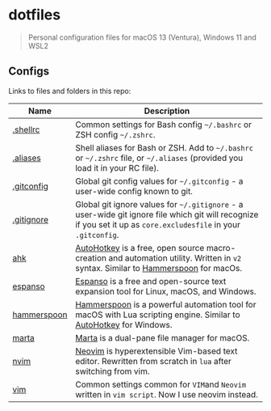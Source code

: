 # dotfiles

> Personal configuration files for macOS 13 (Ventura), Windows 11 and WSL2

## Configs

Links to files and folders in this repo:

| Name                             | Description                                                                                                                                                                                         |
| -------------------------------- | --------------------------------------------------------------------------------------------------------------------------------------------------------------------------------------------------- |
| [.shellrc](/terminal/.shellrc)   | Common settings for Bash config `~/.bashrc` or ZSH config `~/.zshrc`.                                                                                                                               |
| [.aliases](/terminal/.aliases)   | Shell aliases for Bash or ZSH. Add to `~/.bashrc` or `~/.zshrc` file, or `~/.aliases` (provided you load it in your RC file).                                                                       |
| [.gitconfig](/.gitconfig)        | Global git config values for `~/.gitconfig` - a user-wide config known to git.                                                                                                                      |
| [.gitignore](/.gitignore_global) | Global git ignore values for `~/.gitignore` - a user-wide git ignore file which git will recognize if you set it up as `core.excludesfile` in your `.gitconfig`.                                    |
| [ahk](/ahk)            | [AutoHotkey](https://www.autohotkey.com/) is a free, open source macro-creation and automation utility. Written in `v2` syntax. Similar to [Hammerspoon](https://www.hammerspoon.org/) for macOs. |
| [espanso](/espanso)              | [Espanso](https://espanso.org/) is a free and open-source text expansion tool for Linux, macOS, and Windows.                                                                                        |
| [hammerspoon](/hammerspoon)      | [Hammerspoon](https://www.hammerspoon.org/) is a powerful automation tool for macOS with Lua scripting engine. Similar to [AutoHotkey](https://www.autohotkey.com/) for Windows.                    |
| [marta](/marta)                  | [Marta](https://marta.sh) is a dual-pane file manager for macOS.                                                                                                                                    |
| [nvim](/nvim)                    | [Neovim](https://neovim.io/) is hyperextensible Vim-based text editor. Rewritten from scratch in `lua` after switching from vim.                                                                    |
| [vim](/vim)                      | Common settings common for `VIM`and `Neovim` written in `vim script`. Now I use neovim instead.                                                                                                     |
